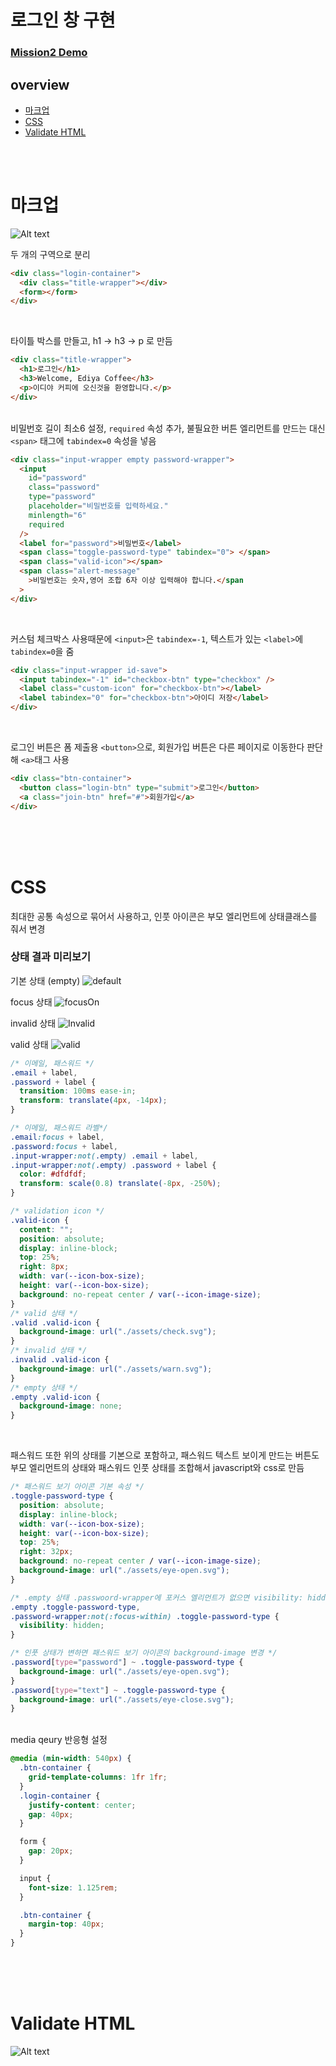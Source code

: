# 로그인 창 구현

### [Mission2 Demo](https://jsweetpotato.github.io/home-work/mission-02/mission-02.html)

## overview

- [마크업](#마크업)
- [CSS](#css)
- [Validate HTML](#validate-html)

<br>
<br>

# 마크업

![Alt text](../readme-images/mission-02-main.png)

두 개의 구역으로 분리

```html
<div class="login-container">
  <div class="title-wrapper"></div>
  <form></form>
</div>
```

<br>

타이틀 박스를 만들고, h1 -> h3 -> p 로 만듬

```html
<div class="title-wrapper">
  <h1>로그인</h1>
  <h3>Welcome, Ediya Coffee</h3>
  <p>이디야 커피에 오신것을 환영합니다.</p>
</div>
```

<br>
비밀번호 길이 최소6 설정, <code>required</code> 속성 추가,
불필요한 버튼 엘리먼트를 만드는 대신 <code>&lt;span&gt;</code> 태그에 <code>tabindex=0</code> 속성을 넣음

```html
<div class="input-wrapper empty password-wrapper">
  <input
    id="password"
    class="password"
    type="password"
    placeholder="비밀번호를 입력하세요."
    minlength="6"
    required
  />
  <label for="password">비밀번호</label>
  <span class="toggle-password-type" tabindex="0"> </span>
  <span class="valid-icon"></span>
  <span class="alert-message"
    >비밀번호는 숫자,영어 조합 6자 이상 입력해야 합니다.</span
  >
</div>
```

<br>

커스텀 체크박스 사용때문에 <code>&lt;input&gt;</code>은 <code>tabindex=-1</code>, 텍스트가 있는 <code>&lt;label&gt;</code>에 <code>tabindex=0</code>을 줌

```html
<div class="input-wrapper id-save">
  <input tabindex="-1" id="checkbox-btn" type="checkbox" />
  <label class="custom-icon" for="checkbox-btn"></label>
  <label tabindex="0" for="checkbox-btn">아이디 저장</label>
</div>
```

<br>

로그인 버튼은 폼 제출용 <code>&lt;button&gt;</code>으로, 회원가입 버튼은 다른 페이지로 이동한다 판단해 <code>&lt;a&gt;</code>태그 사용

```html
<div class="btn-container">
  <button class="login-btn" type="submit">로그인</button>
  <a class="join-btn" href="#">회원가입</a>
</div>
```

<br>
<br>
<br>

# CSS

최대한 공통 속성으로 묶어서 사용하고, 인풋 아이콘은 부모 엘리먼트에 상태클래스를 줘서 변경

### 상태 결과 미리보기

기본 상태 (empty)
![default](../readme-images/mission-02-id-default.png)

focus 상태
![focusOn](../readme-images/mission-02-id-focusOn.png)

invalid 상태
![Invalid](../readme-images/mission-02-id-invalid.png)

valid 상태
![valid](../readme-images/mission-02-id-valid.png)

```css
/* 이메일, 패스워드 */
.email + label,
.password + label {
  transition: 100ms ease-in;
  transform: translate(4px, -14px);
}

/* 이메일, 패스워드 라벨*/
.email:focus + label,
.password:focus + label,
.input-wrapper:not(.empty) .email + label,
.input-wrapper:not(.empty) .password + label {
  color: #dfdfdf;
  transform: scale(0.8) translate(-8px, -250%);
}

/* validation icon */
.valid-icon {
  content: "";
  position: absolute;
  display: inline-block;
  top: 25%;
  right: 8px;
  width: var(--icon-box-size);
  height: var(--icon-box-size);
  background: no-repeat center / var(--icon-image-size);
}
/* valid 상태 */
.valid .valid-icon {
  background-image: url("./assets/check.svg");
}
/* invalid 상태 */
.invalid .valid-icon {
  background-image: url("./assets/warn.svg");
}
/* empty 상태 */
.empty .valid-icon {
  background-image: none;
}
```

<br>

패스워드 또한 위의 상태를 기본으로 포함하고, 패스워드 텍스트 보이게 만드는 버튼도 부모 엘리먼트의 상태와 패스워드 인풋 상태를 조합해서 javascript와 css로 만듬

```css
/* 패스워드 보기 아이콘 기본 속성 */
.toggle-password-type {
  position: absolute;
  display: inline-block;
  width: var(--icon-box-size);
  height: var(--icon-box-size);
  top: 25%;
  right: 32px;
  background: no-repeat center / var(--icon-image-size);
  background-image: url("./assets/eye-open.svg");
}
```

```css
/* .empty 상태 .passwoord-wrapper에 포커스 엘리먼트가 없으면 visibility: hidden */
.empty .toggle-password-type,
.password-wrapper:not(:focus-within) .toggle-password-type {
  visibility: hidden;
}
```

```css
/* 인풋 상태가 변하면 패스워드 보기 아이콘의 background-image 변경 */
.password[type="password"] ~ .toggle-password-type {
  background-image: url("./assets/eye-open.svg");
}
.password[type="text"] ~ .toggle-password-type {
  background-image: url("./assets/eye-close.svg");
}
```

<br>
media qeury 반응형 설정

```css
@media (min-width: 540px) {
  .btn-container {
    grid-template-columns: 1fr 1fr;
  }
  .login-container {
    justify-content: center;
    gap: 40px;
  }

  form {
    gap: 20px;
  }

  input {
    font-size: 1.125rem;
  }

  .btn-container {
    margin-top: 40px;
  }
}
```

<br>
<br>
<br>

# Validate HTML

![Alt text](../readme-images/mission-02-validate.png)
